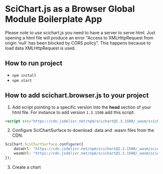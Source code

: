 # SciChart.js as a Browser Global Module Boilerplate App

Please note to use scichart.js you need to have a server to serve html. Just opening a html file will produce an error "Access to XMLHttpRequest from origin 'null' has been blocked by CORS policy". This happens because to load data XMLHttpRequest is used.

## How to run project

* `npm install`
* `npm start`

## How to add scichart.browser.js to your project

1. Add script pointing to a specific version into the **head** section of your html file. For instance to add version `1.3.1500` add this script:
```html
<script src="https://cdn.jsdelivr.net/npm/scichart@1.3.1500/_wasm/scichart.browser.js" crossorigin="anonymous"></script>
```
2. Configure SciChartSurface to download .data and .wasm files from the CDN.
```typescript
SciChart.SciChartSurface.configure({
    dataUrl: "https://cdn.jsdelivr.net/npm/scichart@1.3.1500/_wasm/scichart2d.data",
    wasmUrl: "https://cdn.jsdelivr.net/npm/scichart@1.3.1500/_wasm/scichart2d.wasm"
});
```
3. Create a chart
